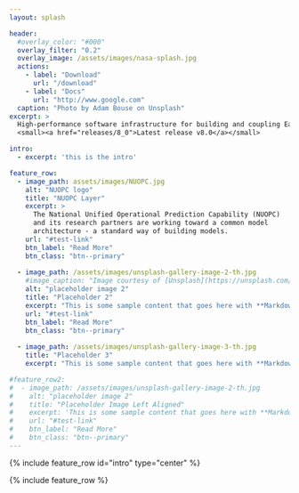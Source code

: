 ```yaml
---
layout: splash

header:
  #overlay_color: "#000"
  overlay_filter: "0.2"
  overlay_image: /assets/images/nasa-splash.jpg
  actions:
    - label: "Download"
      url: "/download"
    - label: "Docs"
      url: "http://www.google.com"
  caption: "Photo by Adam Bouse on Unsplash"
excerpt: >
  High-performance software infrastructure for building and coupling Earth system models.<br/>
  <small><a href="releases/8_0">Latest release v8.0</a></small>

intro: 
  - excerpt: 'this is the intro'

feature_row:
  - image_path: assets/images/NUOPC.jpg
    alt: "NUOPC logo"
    title: "NUOPC Layer"
    excerpt: >
      The National Unified Operational Prediction Capability (NUOPC) 
      and its research partners are working toward a common model 
      architecture - a standard way of building models.
    url: "#test-link"
    btn_label: "Read More"
    btn_class: "btn--primary"
  
  - image_path: /assets/images/unsplash-gallery-image-2-th.jpg
    #image_caption: "Image courtesy of [Unsplash](https://unsplash.com/)"
    alt: "placeholder image 2"
    title: "Placeholder 2"
    excerpt: "This is some sample content that goes here with **Markdown** formatting."
    url: "#test-link"
    btn_label: "Read More"
    btn_class: "btn--primary"
  
  - image_path: /assets/images/unsplash-gallery-image-3-th.jpg
    title: "Placeholder 3"
    excerpt: "This is some sample content that goes here with **Markdown** formatting."

#feature_row2:
#  - image_path: /assets/images/unsplash-gallery-image-2-th.jpg
#    alt: "placeholder image 2"
#    title: "Placeholder Image Left Aligned"
#    excerpt: 'This is some sample content that goes here with **Markdown** formatting. Left aligned with `type="left"`'
#    url: "#test-link"
#    btn_label: "Read More"
#    btn_class: "btn--primary"
---
```


{% include feature_row id="intro" type="center" %}

{% include feature_row %}
